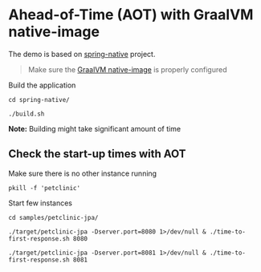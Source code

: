 # Ahead-of-Time (AOT) with GraalVM native-image

The demo is based on [spring-native](https://github.com/spring-projects-experimental/spring-native) project.

>Make sure the [GraalVM native-image](https://www.graalvm.org/downloads/) is properly configured

Build the application

```
cd spring-native/
```

```
./build.sh
```
**Note:** Building might take significant amount of time

## Check the start-up times with AOT

Make sure there is no other instance running

```
pkill -f 'petclinic'
```

Start few instances

```
cd samples/petclinic-jpa/
```

```
./target/petclinic-jpa -Dserver.port=8080 1>/dev/null & ./time-to-first-response.sh 8080
```
```
./target/petclinic-jpa -Dserver.port=8081 1>/dev/null & ./time-to-first-response.sh 8081
```
